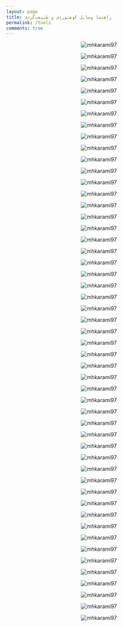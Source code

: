 ```yaml
---
layout: page
title: راهنما وسایل کوهنوردی و طبیعت‌گردی
permalink: /tools
comments: true
---
```


<div class="row justify-content-between">

<p align="center">
  <img src="/assets/images/tools/01.jpg" alt="mhkarami97" />
</p>

<p align="center">
  <img src="/assets/images/tools/02.jpg" alt="mhkarami97" />
</p>

<p align="center">
  <img src="/assets/images/tools/03.jpg" alt="mhkarami97" />
</p>

<p align="center">
  <img src="/assets/images/tools/04.jpg" alt="mhkarami97" />
</p>

<p align="center">
  <img src="/assets/images/tools/05.jpg" alt="mhkarami97" />
</p>

<p align="center">
  <img src="/assets/images/tools/06.jpg" alt="mhkarami97" />
</p>

<p align="center">
  <img src="/assets/images/tools/07.jpg" alt="mhkarami97" />
</p>

<p align="center">
  <img src="/assets/images/tools/08.jpg" alt="mhkarami97" />
</p>

<p align="center">
  <img src="/assets/images/tools/09.jpg" alt="mhkarami97" />
</p>

<p align="center">
  <img src="/assets/images/tools/10.jpg" alt="mhkarami97" />
</p>

<p align="center">
  <img src="/assets/images/tools/11.jpg" alt="mhkarami97" />
</p>

<p align="center">
  <img src="/assets/images/tools/12.jpg" alt="mhkarami97" />
</p>

<p align="center">
  <img src="/assets/images/tools/13.jpg" alt="mhkarami97" />
</p>

<p align="center">
  <img src="/assets/images/tools/14.jpg" alt="mhkarami97" />
</p>

<p align="center">
  <img src="/assets/images/tools/15.jpg" alt="mhkarami97" />
</p>

<p align="center">
  <img src="/assets/images/tools/16.jpg" alt="mhkarami97" />
</p>

<p align="center">
  <img src="/assets/images/tools/17.jpg" alt="mhkarami97" />
</p>

<p align="center">
  <img src="/assets/images/tools/18.jpg" alt="mhkarami97" />
</p>

<p align="center">
  <img src="/assets/images/tools/19.jpg" alt="mhkarami97" />
</p>

<p align="center">
  <img src="/assets/images/tools/20.jpg" alt="mhkarami97" />
</p>

<p align="center">
  <img src="/assets/images/tools/21.jpg" alt="mhkarami97" />
</p>

<p align="center">
  <img src="/assets/images/tools/22.jpg" alt="mhkarami97" />
</p>

<p align="center">
  <img src="/assets/images/tools/23.jpg" alt="mhkarami97" />
</p>

<p align="center">
  <img src="/assets/images/tools/24.jpg" alt="mhkarami97" />
</p>

<p align="center">
  <img src="/assets/images/tools/25.jpg" alt="mhkarami97" />
</p>

<p align="center">
  <img src="/assets/images/tools/26.jpg" alt="mhkarami97" />
</p>

<p align="center">
  <img src="/assets/images/tools/27.jpg" alt="mhkarami97" />
</p>

<p align="center">
  <img src="/assets/images/tools/28.jpg" alt="mhkarami97" />
</p>

<p align="center">
  <img src="/assets/images/tools/29.jpg" alt="mhkarami97" />
</p>

<p align="center">
  <img src="/assets/images/tools/30.jpg" alt="mhkarami97" />
</p>

<p align="center">
  <img src="/assets/images/tools/31.jpg" alt="mhkarami97" />
</p>

<p align="center">
  <img src="/assets/images/tools/32.jpg" alt="mhkarami97" />
</p>

<p align="center">
  <img src="/assets/images/tools/32.jpg" alt="mhkarami97" />
</p>

<p align="center">
  <img src="/assets/images/tools/33.jpg" alt="mhkarami97" />
</p>

<p align="center">
  <img src="/assets/images/tools/34.jpg" alt="mhkarami97" />
</p>

<p align="center">
  <img src="/assets/images/tools/35.jpg" alt="mhkarami97" />
</p>

<p align="center">
  <img src="/assets/images/tools/36.jpg" alt="mhkarami97" />
</p>

<p align="center">
  <img src="/assets/images/tools/37.jpg" alt="mhkarami97" />
</p>

<p align="center">
  <img src="/assets/images/tools/38.jpg" alt="mhkarami97" />
</p>

<p align="center">
  <img src="/assets/images/tools/39.jpg" alt="mhkarami97" />
</p>

<p align="center">
  <img src="/assets/images/tools/40.jpg" alt="mhkarami97" />
</p>

<p align="center">
  <img src="/assets/images/tools/41.jpg" alt="mhkarami97" />
</p>

<p align="center">
  <img src="/assets/images/tools/42.jpg" alt="mhkarami97" />
</p>

<p align="center">
  <img src="/assets/images/tools/43.jpg" alt="mhkarami97" />
</p>

<p align="center">
  <img src="/assets/images/tools/44.jpg" alt="mhkarami97" />
</p>

<p align="center">
  <img src="/assets/images/tools/45.jpg" alt="mhkarami97" />
</p>

<p align="center">
  <img src="/assets/images/tools/46.jpg" alt="mhkarami97" />
</p>

<p align="center">
  <img src="/assets/images/tools/47.jpg" alt="mhkarami97" />
</p>

<p align="center">
  <img src="/assets/images/tools/48.jpg" alt="mhkarami97" />
</p>

<p align="center">
  <img src="/assets/images/tools/49.jpg" alt="mhkarami97" />
</p>

<p align="center">
  <img src="/assets/images/tools/50.jpg" alt="mhkarami97" />
</p>

</div>